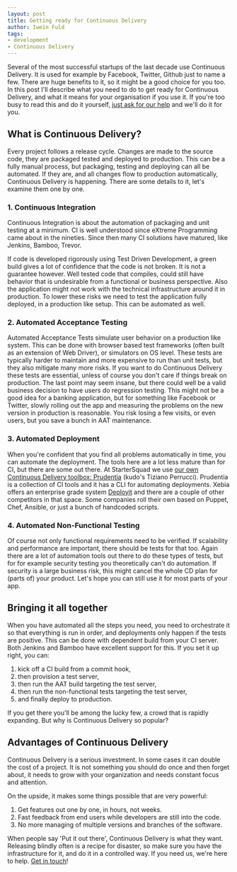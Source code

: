 ```yaml
---
layout: post
title: Getting ready for Continuous Delivery
author: Iwein Fuld
tags:
- development
- Continuous Delivery
---
```


Several of the most successful startups of the last decade use Continuous Delivery. It is used for example by Facebook, Twitter, Github just to
name a few. There are huge benefits to it, so it might be a good choice for you too. In this post I'll describe what
you need to do to get ready for Continuous Delivery, and what it means for your organisation if you use it. If you're
too busy to read this and do it yourself, [just ask for our help](/contact) and we'll do it for you.

## What is Continuous Delivery?
Every project follows a release cycle. Changes are made to the source code, they are packaged tested and deployed to
production. This can be a fully manual process, but packaging, testing and deploying can all be automated. If they are,
and all changes flow to production automatically, Continuous Delivery is happening. There are some details to it, let's
examine them one by one.

### 1. Continuous Integration
Continuous Integration is about the automation of packaging and unit testing at a minimum. CI is well understood since
eXtreme Programming came about in the nineties. Since then many CI solutions have matured, like Jenkins, Bamboo, Trevor.

If code is developed rigorously using Test Driven Development, a green
build gives a lot of confidence that the code is not broken. It is not a guarantee however. Well tested code that
compiles, could still have behavior that is undesirable from a functional or business perspective. Also the application
 might not work with the technical infrastructure around it in production. To lower these risks
 we need to test the application fully deployed, in a production like setup. This can be automated as well.

### 2. Automated Acceptance Testing
Automated Acceptance Tests simulate user behavior on a production like system. This can be done with browser based
test frameworks (often built as an extension of Web Driver), or simulators on OS level. These tests are typically
harder to maintain and more expensive to run than unit tests, but they also mitigate many more risks. If you want to do
Continuous Delivery these tests are essential, unless of course you don't care if things break on production. The last
point may seem insane, but there could well be a valid business decision to have users do regression testing. This might
not be a good idea for a banking application, but for something like Facebook or Twitter, slowly rolling out the
app and measuring the problems on the new version in production is reasonable. You risk losing a few visits, or even
users, but you save a bunch in AAT maintenance.

### 3. Automated Deployment
When you're confident that you find all problems automatically in time, you can automate the deployment. The tools here
are a lot less mature than for CI, but there are some out there. At StarterSquad we use
[our own Continuous Delivery toolbox: Prudentia](https://github.com/StarterSquad/prudentia) (kudo's Tiziano Perrucci).
Prudentia is a collection of CI tools and it has a CLI for automating deployments. Xebia offers an enterprise grade system 
[Deployit](http://gallery.herokuapp.com/component/deployit) and there are a
couple of other competitors in that space. Some companies roll their own based on Puppet, Chef, Ansible, or just a bunch
of handcoded scripts.

### 4. Automated Non-Functional Testing
Of course not only functional requirements need to be verified. If scalability and performance are important, there
should be tests for that too. Again there are a lot of automation tools out there to do these types of tests, but for
for example security testing you theoretically can't do automation. If security is a large business risk, this might cancel
the whole CD plan for (parts of) your product. Let's hope you can still use it for most parts of your app.

## Bringing it all together
When you have automated all the steps you need, you need to orchestrate it so that everything is run in order, and
deployments only happen if the tests are positive. This can be done with dependent build from your CI server. Both
Jenkins and Bamboo have excellent support for this. If you set it up right, you can:

 1. kick off a CI build from a commit hook,
 2. then provision a test server,
 3. then run the AAT build targeting the test server,
 4. then run the non-functional tests targeting the test server,
 5. and finally deploy to production.

If you get there you'll be among the lucky few, a crowd that is rapidly expanding. But why is Continuous Delivery
so popular?

## Advantages of Continuous Delivery

Continuous Delivery is a serious investment. In some cases it can double the cost of a project. It is not something you
should do once and then forget about, it needs to grow with your organization and needs constant focus and attention.

On the upside, it makes some things possible that are very powerful:

1. Get features out one by one, in hours, not weeks.
2. Fast feedback from end users while developers are still into the code.
3. No more managing of multiple versions and branches of the software.

When people say 'Put it out there', Continuous Delivery is what they want. Releasing blindly often is a recipe for
disaster, so make sure you have the infrastructure for it, and do it in a controlled way. If you need us, we're here to
help. [Get in touch](/contact)!